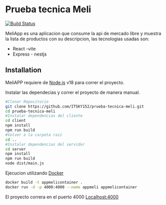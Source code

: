 # Prueba tecnica Meli

[![Build Status](https://travis-ci.org/joemccann/dillinger.svg?branch=master)](https://travis-ci.org/joemccann/dillinger)

MeliApp es una aplicacion que consume la api de mercado libre y muestra la lista de productos con su descripcion, las tecnologias usadas son:

- React -vite
- Express - nestjs


## Installation

MeliAPP requiere de  [Node.js](https://nodejs.org/) v18 para correr el proyecto.

Instalar las dependecias y correr el proyecto de manera manual.

```sh
#Clonar Repocitorio
git clone https://github.com/ITSKY152/prueba-tecnica-meli.git
cd prueba-tecnica-meli
#Instalar dependencias del cliente
cd client
npm install
npm run build
#Volver a la carpeta raiz
cd ..
#Instalar dependencias del servidor
cd server
npm install
npm run build
node dist/main.js
```

Ejecucion utilizando [Docker](https://www.docker.com/)

```sh
docker build -t appmelicontainer .
docker run -d -p 4000:4000 --name appmeli appmelicontainer
```

El proyecto correra en el puerto 4000 [Localhost:4000](http://localhost:4000/)

